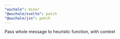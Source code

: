```yaml
---
"wuchale": minor
"@wuchale/svelte": patch
"@wuchale/jsx": patch
---
```


Pass whole message to heuristic function, with context
